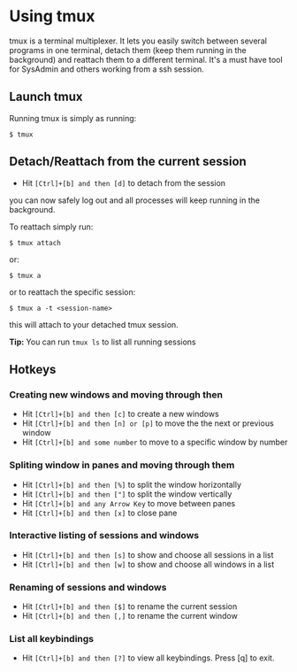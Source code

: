 # Using tmux

tmux is a terminal multiplexer. It lets you easily switch between several programs
in one terminal, detach them (keep them running in the background) and reattach them
to a different terminal. It's a must have tool for SysAdmin and others working from
a ssh session.

## Launch tmux

Running tmux is simply as running:

	$ tmux

## Detach/Reattach from the current session

- Hit `[Ctrl]+[b] and then [d]` to detach from the session

you can now safely log out and all processes will keep running in the background.

To reattach simply run:

	$ tmux attach

or:

	$ tmux a

or to reattach the specific session:

    $ tmux a -t <session-name>

this will attach to your detached tmux session.

**Tip:** You can run `tmux ls` to list all running sessions

## Hotkeys

### Creating new windows and moving through then

- Hit `[Ctrl]+[b] and then [c]` to create a new windows
- Hit `[Ctrl]+[b] and then [n] or [p]` to move the the next or previous window
- Hit `[Ctrl]+[b] and some number` to move to a specific window by number

### Spliting window in panes and moving through them

- Hit `[Ctrl]+[b] and then [%]` to split the window horizontally
- Hit `[Ctrl]+[b] and then ["]` to split the window vertically
- Hit `[Ctrl]+[b] and any Arrow Key` to move between panes
- Hit `[Ctrl]+[b] and then [x]` to close pane

### Interactive listing of sessions and windows
- Hit `[Ctrl]+[b] and then [s]` to show and choose all sessions in a list
- Hit `[Ctrl]+[b] and then [w]` to show and choose all windows in a list 

### Renaming of sessions and windows
- Hit `[Ctrl]+[b] and then [$]` to rename the current session
- Hit `[Ctrl]+[b] and then [,]` to rename the current window

### List all keybindings

- Hit `[Ctrl]+[b] and then [?]` to view all keybindings. Press [q] to exit.
